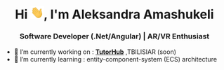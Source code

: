 
<h1 align="center">Hi <img src="https://raw.githubusercontent.com/ABSphreak/ABSphreak/master/gifs/Hi.gif" width="30px">, I'm Aleksandra Amashukeli</h1>
<h3 align="center">Software Developer (.Net/Angular) | AR/VR Enthusiast </h3>

- 🔭 I’m currently working on :   <a href="https://www.tutorhub.com.ge/"> <b>TutorHub</b></a> ,TBILISIAR (soon)
- 🌱 I’m currently learning : entity-component-system (ECS) architecture


